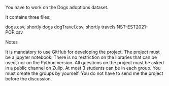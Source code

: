 You have to work on the Dogs adoptions dataset.

It contains three files:

dogs.csv, shortly dogs
dogTravel.csv, shortly travels
NST-EST2021-POP.csv

Notes

It is mandatory to use GitHub for developing the project.
The project must be a jupyter notebook.
There is no restriction on the libraries that can be used, nor on the Python version.
All questions on the project must be asked in a public channel on Zulip.
At most 3 students can be in each group. You must create the groups by yourself.
You do not have to send me the project before the discussion.
